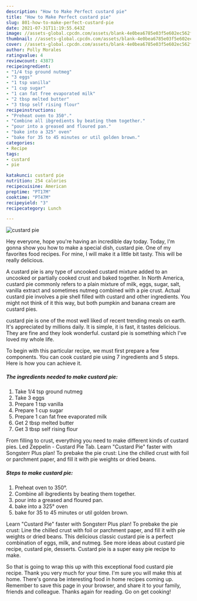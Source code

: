 ```yaml
---
description: "How to Make Perfect custard pie"
title: "How to Make Perfect custard pie"
slug: 801-how-to-make-perfect-custard-pie
date: 2021-07-31T11:19:55.643Z
image: //assets-global.cpcdn.com/assets/blank-4e0bea6785e03f5e602ec562f230caae08da540cada707380b4fe1bbebba43da.png
thumbnail: //assets-global.cpcdn.com/assets/blank-4e0bea6785e03f5e602ec562f230caae08da540cada707380b4fe1bbebba43da.png
cover: //assets-global.cpcdn.com/assets/blank-4e0bea6785e03f5e602ec562f230caae08da540cada707380b4fe1bbebba43da.png
author: Polly Morales
ratingvalue: 4
reviewcount: 43873
recipeingredient:
- "1/4 tsp ground nutmeg"
- "3 eggs"
- "1 tsp vanilla"
- "1 cup sugar"
- "1 can fat free evaporated milk"
- "2 tbsp melted butter"
- "3 tbsp self rising flour"
recipeinstructions:
- "Preheat oven to 350°."
- "Combine all ibgredients by beating them together."
- "pour into a greased and floured pan."
- "bake into a 325° oven"
- "bake for 35 to 45 minutes or util golden brown."
categories:
- Recipe
tags:
- custard
- pie

katakunci: custard pie 
nutrition: 254 calories
recipecuisine: American
preptime: "PT17M"
cooktime: "PT47M"
recipeyield: "3"
recipecategory: Lunch

---
```



![custard pie](//assets-global.cpcdn.com/assets/blank-4e0bea6785e03f5e602ec562f230caae08da540cada707380b4fe1bbebba43da.png)

Hey everyone, hope you're having an incredible day today. Today, I'm gonna show you how to make a special dish, custard pie. One of my favorites food recipes. For mine, I will make it a little bit tasty. This will be really delicious.

A custard pie is any type of uncooked custard mixture added to an uncooked or partially cooked crust and baked together. In North America, custard pie commonly refers to a plain mixture of milk, eggs, sugar, salt, vanilla extract and sometimes nutmeg combined with a pie crust. Actual custard pie involves a pie shell filled with custard and other ingredients. You might not think of it this way, but both pumpkin and banana cream are custard pies.

custard pie is one of the most well liked of recent trending meals on earth. It's appreciated by millions daily. It is simple, it is fast, it tastes delicious. They are fine and they look wonderful. custard pie is something which I've loved my whole life.


To begin with this particular recipe, we must first prepare a few components. You can cook custard pie using 7 ingredients and 5 steps. Here is how you can achieve it.

<!--inarticleads1-->

##### The ingredients needed to make custard pie:

1. Take 1/4 tsp ground nutmeg
1. Take 3 eggs
1. Prepare 1 tsp vanilla
1. Prepare 1 cup sugar
1. Prepare 1 can fat free evaporated milk
1. Get 2 tbsp melted butter
1. Get 3 tbsp self rising flour


From filling to crust, everything you need to make different kinds of custard pies. Led Zeppelin - Custard Pie Tab. Learn &#34;Custard Pie&#34; faster with Songsterr Plus plan! To prebake the pie crust: Line the chilled crust with foil or parchment paper, and fill it with pie weights or dried beans. 

<!--inarticleads2-->

##### Steps to make custard pie:

1. Preheat oven to 350°.
1. Combine all ibgredients by beating them together.
1. pour into a greased and floured pan.
1. bake into a 325° oven
1. bake for 35 to 45 minutes or util golden brown.


Learn &#34;Custard Pie&#34; faster with Songsterr Plus plan! To prebake the pie crust: Line the chilled crust with foil or parchment paper, and fill it with pie weights or dried beans. This delicious classic custard pie is a perfect combination of eggs, milk, and nutmeg. See more ideas about custard pie recipe, custard pie, desserts. Custard pie is a super easy pie recipe to make. 

So that is going to wrap this up with this exceptional food custard pie recipe. Thank you very much for your time. I'm sure you will make this at home. There's gonna be interesting food in home recipes coming up. Remember to save this page in your browser, and share it to your family, friends and colleague. Thanks again for reading. Go on get cooking!
